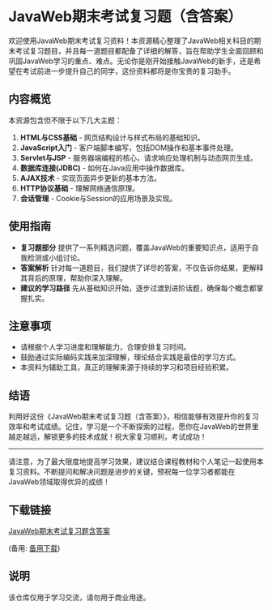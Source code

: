 # JavaWeb期末考试复习题（含答案）

欢迎使用JavaWeb期末考试复习资料！本资源精心整理了JavaWeb相关科目的期末考试复习题目，并且每一道题目都配备了详细的解答，旨在帮助学生全面回顾和巩固JavaWeb学习的重点、难点。无论你是刚开始接触JavaWeb的新手，还是希望在考试前进一步提升自己的同学，这份资料都将是你宝贵的复习助手。

## 内容概览

本资源包含但不限于以下几大主题：

1. **HTML与CSS基础** - 网页结构设计与样式布局的基础知识。
2. **JavaScript入门** - 客户端脚本编写，包括DOM操作和基本事件处理。
3. **Servlet与JSP** - 服务器端编程的核心，请求响应处理机制与动态网页生成。
4. **数据库连接(JDBC)** - 如何在Java应用中操作数据库。
5. **AJAX技术** - 实现页面异步更新的基本方法。
6. **HTTP协议基础** - 理解网络通信原理。
7. **会话管理** - Cookie与Session的应用场景及实现。

## 使用指南

- **复习题部分** 提供了一系列精选问题，覆盖JavaWeb的重要知识点，适用于自我检测或小组讨论。
- **答案解析** 针对每一道题目，我们提供了详尽的答案，不仅告诉你结果，更解释其背后的原理，帮助你深入理解。
- **建议的学习路径** 先从基础知识开始，逐步过渡到进阶话题，确保每个概念都掌握扎实。

## 注意事项

- 请根据个人学习进度和理解能力，合理安排复习时间。
- 鼓励通过实际编码实践来加深理解，理论结合实践是最佳的学习方式。
- 本资料为辅助工具，真正的理解来源于持续的学习和项目经验积累。

## 结语

利用好这份《JavaWeb期末考试复习题（含答案）》，相信能够有效提升你的复习效率和考试成绩。记住，学习是一个不断探索的过程，愿你在JavaWeb的世界里越走越远，解锁更多的技术成就！祝大家复习顺利，考试成功！

---

请注意，为了最大限度地提高学习效果，建议结合课程教材和个人笔记一起使用本复习资料。不断提问和解决问题是进步的关键，预祝每一位学习者都能在JavaWeb领域取得优异的成绩！

## 下载链接
[JavaWeb期末考试复习题含答案](https://pan.quark.cn/s/6b2687a344c3) 

(备用: [备用下载](https://pan.baidu.com/s/1-sweLTwkmv5vUAzP5A9cng?pwd=1234))

## 说明

该仓库仅用于学习交流，请勿用于商业用途。
